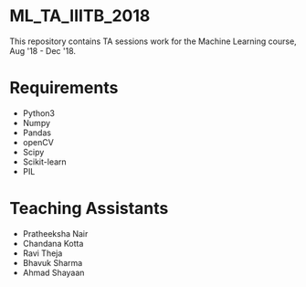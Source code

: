 # ML_TA_IIITB_2018
This repository contains TA sessions work for the Machine Learning course, Aug '18 - Dec '18.


# Requirements

* Python3
* Numpy
* Pandas 
* openCV
* Scipy
* Scikit-learn
* PIL


# Teaching Assistants
* Pratheeksha Nair
* Chandana Kotta
* Ravi Theja
* Bhavuk Sharma
* Ahmad Shayaan

